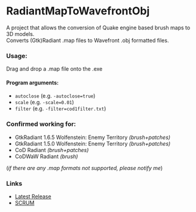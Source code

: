 # RadiantMapToWavefrontObj
A project that allows the conversion of Quake engine based brush maps to
 3D models.  
Converts (Gtk)Radiant .map files to Wavefront .obj formatted files.

### Usage:
Drag and drop a .map file onto the .exe

#### Program arguments:
- `autoclose` (e.g. `-autoclose=true`)
- `scale` (e.g. `-scale=0.01`)
- `filter` (e.g. `-filter=cod1filter.txt`)

### Confirmed working for:
- GtkRadiant 1.6.5 Wolfenstein: Enemy Territory *(brush+patches)*
- GtkRadiant 1.5.0 Wolfenstein: Enemy Territory *(brush+patches)*
- CoD Radiant *(brush+patches)*
- CoDWaW Radiant *(brush)*

(*if there are any .map formats not supported, please notify me*)  

### Links
- [Latest Release](https://github.com/CptWesley/RadiantMapToWavefrontObj/releases/latest)
- [SCRUM](https://waffle.io/CptWesley/RadiantMapToWavefrontObj)
